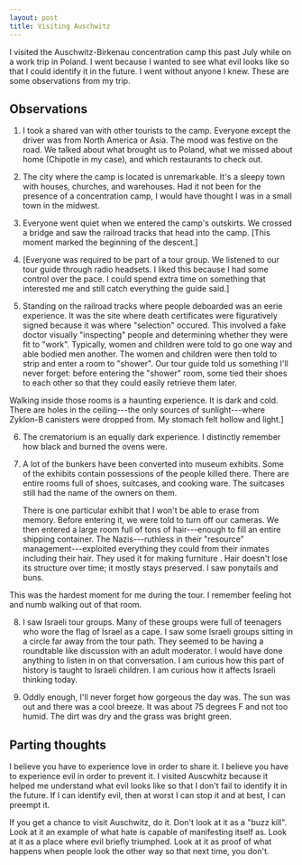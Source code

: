 ```yaml
---
layout: post
title: Visiting Auschwitz
---
```


I visited the Auschwitz-Birkenau concentration camp this past July while on a work trip in Poland. I went because I wanted to see what evil looks like so that I could identify it in the future. I went without anyone I knew. These are some observations from my trip.

## Observations

1. I took a shared van with other tourists to the camp. Everyone except the driver was from North America or Asia. The mood was festive on the road. We talked about what brought us to Poland, what we missed about home (Chipotle in my case), and which restaurants to check out.

2. The city <link> where the camp is located is unremarkable. It's a sleepy town with houses, churches, and warehouses. Had it not been for the presence of a concentration camp, I would have thought I was in a small town in the midwest.

3. Everyone went quiet when we entered the camp's outskirts. We crossed a bridge and saw the railroad tracks that head into the camp. [This moment marked the beginning of the descent.]

4. [Everyone was required to be part of a tour group. We listened to our tour guide through radio headsets. I liked this because I had some control over the pace. I could spend extra time on something that interested me and still catch everything the guide said.]

5. Standing on the railroad tracks where people deboarded was an eerie experience. It was the site where death certificates were figuratively signed because it was where "selection" occured. This involved a fake doctor visually "inspecting" people and determining whether they were fit to "work". Typically, women and children were told to go one way and able bodied men another. The women and children were then told to strip and enter a room to "shower". Our tour guide told us something I'll never forget: before entering the "shower" room, some tied their shoes to each other so that they could easily retrieve them later.

  Walking inside those rooms is a haunting experience. It is dark and cold. There are holes in the ceiling---the only sources     of sunlight---where Zyklon-B canisters were dropped from. My stomach felt hollow and light.]

6. The crematorium is an equally dark experience. I distinctly remember how black and burned the ovens were.

7. A lot of the bunkers have been converted into museum exhibits. Some of the exhibits contain possessions of the people killed there. There are entire rooms full of shoes, suitcases, and cooking ware. The suitcases still had the name of the owners on them. 

   There is one particular exhibit that I won't be able to erase from memory. Before entering it, we were told to turn off our cameras. We then entered a large room full of tons of hair---enough to fill an entire shipping container. The Nazis---ruthless in their "resource" management---exploited everything they could from their inmates including their hair. They used it for making furniture <look up>. Hair doesn't lose its structure over time; it mostly stays preserved. I saw ponytails and buns.

  This was the hardest moment for me during the tour. I remember feeling hot and numb walking out of that room.

8. I saw Israeli tour groups. Many of these groups were full of teenagers who wore the flag of Israel as a cape. I saw some Israeli groups sitting in a circle far away from the tour path. They seemed to be having a roundtable like discussion with an adult moderator. I would have done anything to listen in on that conversation. I am curious how this part of history is taught to Israeli children. I am curious how it affects Israeli thinking today.

9. Oddly enough, I'll never forget how gorgeous the day was. The sun was out and there was a cool breeze. It was about 75 degrees F and not too humid. The dirt was dry and the grass was bright green.


## Parting thoughts

I believe you have to experience love in order to share it. I believe you have to experience evil in order to prevent it. I visited Auscwhitz because it helped me understand what evil looks like so that I don't fail to identify it in the future. If I can identify evil, then at worst I can stop it and at best, I can preempt it.

If you get a chance to visit Auschwitz, do it. Don't look at it as a "buzz kill". Look at it an example of what hate is capable of manifesting itself as. Look at it as a place where evil briefly triumphed. Look at it as proof of what happens when people look the other way so that next time, you don't.

<pics>

